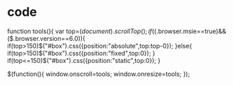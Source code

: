 code
====
function tools(){
    var top=$(document).scrollTop();
    if(($.browser.msie==true)&&($.browser.version==6.0)){
        if(top>150)$("#box").css({position:"absolute",top:top-0});
    }else{
        if(top>150)$("#box").css({position:"fixed",top:0});
    }
         if(top<=150)$("#box").css({position:"static",top:0});
}

$(function(){
    window.onscroll=tools;
    window.onresize=tools;
});
